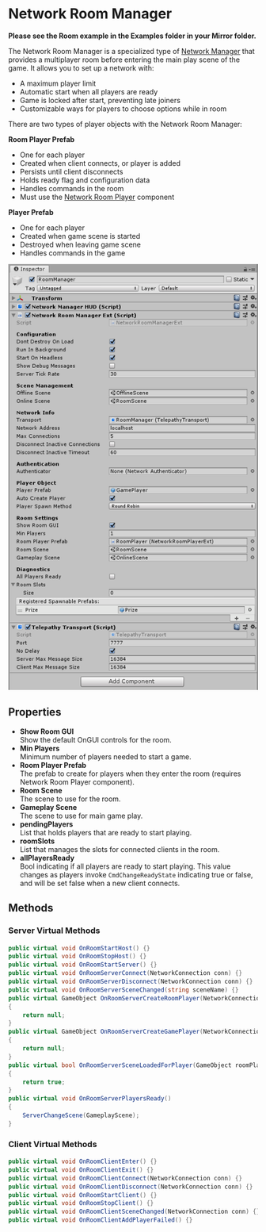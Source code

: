 # Network Room Manager

**Please see the Room example in the Examples folder in your Mirror folder.**

The Network Room Manager is a specialized type of [Network Manager](network-manager.md) that provides a multiplayer room before entering the main play scene of the game. It allows you to set up a network with:

* A maximum player limit
* Automatic start when all players are ready
* Game is locked after start, preventing late joiners
* Customizable ways for players to choose options while in room &#x20;

There are two types of player objects with the Network Room Manager:

**Room Player Prefab**

* One for each player
* Created when client connects, or player is added
* Persists until client disconnects
* Holds ready flag and configuration data
* Handles commands in the room
* Must use the [Network Room Player](network-room-player.md) component

**Player Prefab**

* One for each player
* Created when game scene is started
* Destroyed when leaving game scene
* Handles commands in the game &#x20;

![](<../../.gitbook/assets/image (13).png>)

## Properties <a href="#properties" id="properties"></a>

* **Show Room GUI**\
  &#x20;Show the default OnGUI controls for the room.
* **Min Players**\
  &#x20;Minimum number of players needed to start a game.
* **Room Player Prefab**\
  &#x20;The prefab to create for players when they enter the room (requires Network Room Player component).
* **Room Scene**\
  &#x20;The scene to use for the room.
* **Gameplay Scene**\
  &#x20;The scene to use for main game play.
* **pendingPlayers**\
  &#x20;List that holds players that are ready to start playing.
* **roomSlots**\
  &#x20;List that manages the slots for connected clients in the room.
* **allPlayersReady**\
  &#x20;Bool indicating if all players are ready to start playing. This value changes as players invoke `CmdChangeReadyState` indicating true or false, and will be set false when a new client connects.

## Methods <a href="#methods" id="methods"></a>

### Server Virtual Methods <a href="#server-virtual-methods" id="server-virtual-methods"></a>

```csharp
public virtual void OnRoomStartHost() {}
public virtual void OnRoomStopHost() {}
public virtual void OnRoomStartServer() {}
public virtual void OnRoomServerConnect(NetworkConnection conn) {}
public virtual void OnRoomServerDisconnect(NetworkConnection conn) {}
public virtual void OnRoomServerSceneChanged(string sceneName) {}
public virtual GameObject OnRoomServerCreateRoomPlayer(NetworkConnection conn)
{
    return null;
}
public virtual GameObject OnRoomServerCreateGamePlayer(NetworkConnection conn)
{
    return null;
}
public virtual bool OnRoomServerSceneLoadedForPlayer(GameObject roomPlayer, GameObject gamePlayer)
{
    return true;
}
public virtual void OnRoomServerPlayersReady()
{
    ServerChangeScene(GameplayScene);
}
```

### Client Virtual Methods <a href="#client-virtual-methods" id="client-virtual-methods"></a>

```csharp
public virtual void OnRoomClientEnter() {}
public virtual void OnRoomClientExit() {}
public virtual void OnRoomClientConnect(NetworkConnection conn) {}
public virtual void OnRoomClientDisconnect(NetworkConnection conn) {}
public virtual void OnRoomStartClient() {}
public virtual void OnRoomStopClient() {}
public virtual void OnRoomClientSceneChanged(NetworkConnection conn) {}
public virtual void OnRoomClientAddPlayerFailed() {}
```
